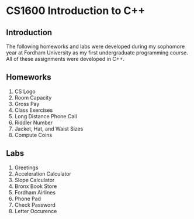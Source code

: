 # CS1600 Introduction to C++

## Introduction
The following homeworks and labs were developed during my sophomore year at Fordham University as my first undergraduate programming course. All of these assignments were developed in C++. 

## Homeworks

1. CS Logo
2. Room Capacity
3. Gross Pay
4. Class Exercises
5. Long Distance Phone Call
6. Riddler Number
7. Jacket, Hat, and Waist Sizes
8. Compute Coins

## Labs

1. Greetings
2. Acceleration Calculator
3. Slope Calculator
4. Bronx Book Store
5. Fordham Airlines
6. Phone Pad
7. Check Password
8. Letter Occurence
